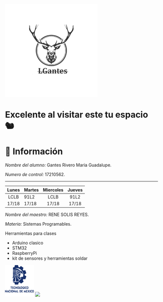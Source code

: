 <img src="imagen/venaduki...png" alt="venado" width="305"/>

# Excelente al visitar este tu espacio 🐿   

 

# :bust_in_silhouette: Información # 
                                           
*Nombre del alumno:* Gantes Rivero Maria Guadalupe.


*Numero de control:* 17210562.


---------------------------------------------------------
| **Lunes** | **Martes** | **Miercoles** | **Jueves** |
|:----------:|-----------|:-------------:|:----------:|
|    LCLB    |    91L2   |      LCLB     |    91L2    |
|    17/18   |   17/18   |     17/18     |    17/18   |
  
  

*Nombre del maestro:* RENE SOLIS REYES.


*Materia:* Sistemas Programables.


Herramientas para clases 
- Arduino clasico
- STM32
- RaspberryPi 
- kit de sensores y herramientas soldar

 <img src="imagen/ahs.png" alt="itt" width="95"/>                    ![](https://images.cooltext.com/5624074.png)  
